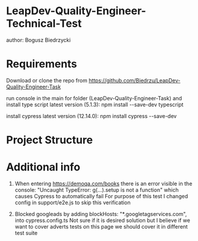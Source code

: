 # LeapDev-Quality-Engineer-Technical-Test
author: Bogusz Biedrzycki

# Requirements
Download or clone the repo from
https://github.com/Biedrzu/LeapDev-Quality-Engineer-Task

run console in the main for folder (LeapDev-Quality-Engineer-Task) and install type script latest version (5.1.3):
npm install --save-dev typescript

install cypress latest version (12.14.0):
npm install cypress --save-dev

# Project Structure

# Additional info
1. When entering https://demoqa.com/books there is an error visible in the console: 
"Uncaught TypeError: g(...).setup is not a function" which causes Cypress to automatically fail
For purpose of this test I changed config in support/e2e.js to skip this verification

2. Blocked googleads by adding blockHosts: "*.googletagservices.com", into cypress.config.ts
Not sure if it is desired solution but I believe if we want to cover adverts tests on this page
we should cover it in different test suite


